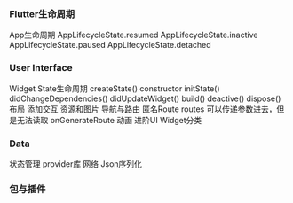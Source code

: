 ---
---

### Flutter生命周期
App生命周期
AppLifecycleState.resumed
AppLifecycleState.inactive
AppLifecycleState.paused
AppLifecycleState.detached
### User Interface
Widget
    State生命周期
        createState()
        constructor
        initState()
        didChangeDependencies()
        didUpdateWidget()
        build()
        deactive()
        dispose()
布局
添加交互
资源和图片
导航与路由
    匿名Route
    routes
        可以传递参数进去，但是无法读取
    onGenerateRoute
动画
进阶UI
Widget分类
### Data
状态管理
    provider库
网络
Json序列化
### 包与插件
